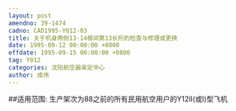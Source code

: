 ```yaml
---
layout: post
amendno: 39-1474
cadno: CAD1995-Y012-03
title: 关于机身两侧13-14框间第13长桁的检查与修理或更换
date: 1995-09-12 00:00:00 +0800
effdate: 1995-09-15 00:00:00 +0800
tag: Y012
categories: 沈阳航空器审定中心
author: 成伟
---
```


##适用范围:
生产架次为88之前的所有民用航空用户的Y12Ⅱ(或Ⅰ)型飞机

